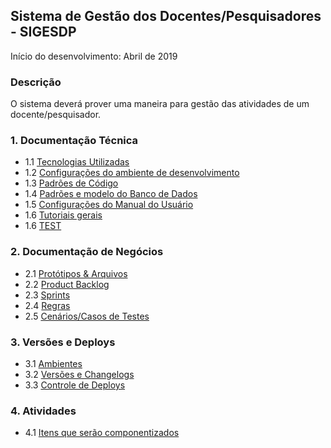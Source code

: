 ## Sistema de Gestão dos Docentes/Pesquisadores - SIGESDP

Início do desenvolvimento: Abril de 2019

### Descrição

O sistema deverá prover uma maneira para gestão das atividades de um docente/pesquisador.

### 1. Documentação Técnica

- 1.1 [Tecnologias Utilizadas](https://github.com/HemersonGH/sigesdp/wiki/tecnologias)
- 1.2 [Configurações do ambiente de desenvolvimento](https://github.com/HemersonGH/sigesdp/wiki/configuracoes-ambiente)
- 1.3 [Padrões de Código](https://github.com/HemersonGH/sigesdp/wiki/padroes-codigos/padroes-codigos)
- 1.4 [Padrões e modelo do Banco de Dados](https://github.com/HemersonGH/sigesdp/wiki/padroes-modelo-bd)
- 1.5 [Configurações do Manual do Usuário](https://github.com/HemersonGH/sigesdp/wiki/configuracoes-manual)
- 1.6 [Tutoriais gerais](https://github.com/HemersonGH/sigesdp/wiki/tutoriais-gerais)
- 1.6 [TEST](https://github.com/HemersonGH/sigesdp/wiki/Arquivos/Prototipos/SIGESDP.pdf)

### 2. Documentação de Negócios

- 2.1 [Protótipos & Arquivos](https://github.com/HemersonGH/sigesdp/wiki/arquivos)
- 2.2 [Product Backlog](https://github.com/HemersonGH/sigesdp/wiki/product-backlog)
- 2.3 [Sprints](https://github.com/HemersonGH/sigesdp/wiki/sprints)
- 2.4 [Regras](https://github.com/HemersonGH/sigesdp/wiki/regras)
- 2.5 [Cenários/Casos de Testes](https://github.com/HemersonGH/sigesdp/wiki/cenarios-teste)
 
### 3. Versões e Deploys

- 3.1 [Ambientes](https://github.com/HemersonGH/sigesdp/wiki/ambientes)
- 3.2 [Versões e Changelogs](https://github.com/HemersonGH/sigesdp/wiki/versoes-changelogs)
- 3.3 [Controle de Deploys](https://github.com/HemersonGH/sigesdp/wiki/controle-deploys)

### 4. Atividades
- 4.1 [Itens que serão componentizados](https://drive.google.com/open?id=1-AW3FwUCUqh4lUJeR1PiB-ylyowxgg0kMFx8keDXE8s)





